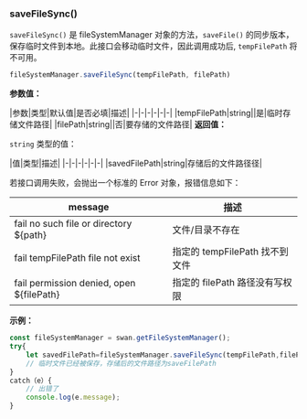 ### saveFileSync()

`saveFileSync()` 是 fileSystemManager 对象的方法，`saveFile()` 的同步版本，保存临时文件到本地。此接口会移动临时文件，因此调用成功后, `tempFilePath` 将不可用。

```js
fileSystemManager.saveFileSync(tempFilePath, filePath)
```
**参数值：**

|参数|类型|默认值|是否必填|描述|
|-|-|-|-|-|-|
|tempFilePath|string||是|临时存储文件路径|
|filePath|string||否|要存储的文件路径|
**返回值：**

`string` 类型的值：

|值|类型|描述|
|-|-|-|-|-|-|
|savedFilePath|string|存储后的文件路径径|


若接口调用失败，会抛出一个标准的 Error 对象，报错信息如下：

| message | 描述
|-|-|
| fail no such file or directory ${path} | 文件/目录不存在  |
| fail tempFilePath file not exist|指定的 tempFilePath 找不到文件|
| fail permission denied, open ${filePath} | 指定的 filePath 路径没有写权限|

**示例：**

```js
const fileSystemManager = swan.getFileSystemManager();
try{
    let savedFilePath=fileSystemManager.saveFileSync(tempFilePath,filePath);
    // 临时文件已经被保存，存储后的文件路径为saveFilePath
}
catch（e）{
    // 出错了
    console.log(e.message);
}
```